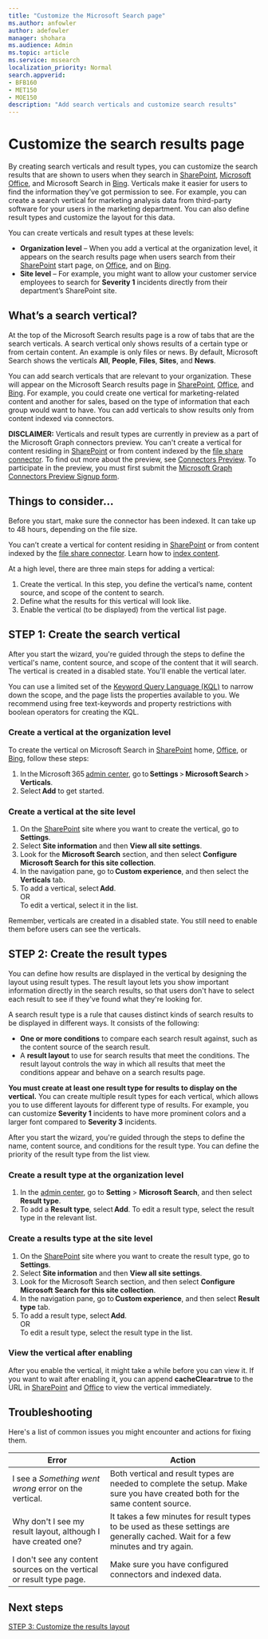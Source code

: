 ```yaml
---
title: "Customize the Microsoft Search page"
ms.author: anfowler
author: adefowler
manager: shohara
ms.audience: Admin
ms.topic: article
ms.service: mssearch
localization_priority: Normal
search.appverid:
- BFB160
- MET150
- MOE150
description: "Add search verticals and customize search results"
---
```

# Customize the search results page

By creating search verticals and result types, you can customize the search results that are shown to users when they search in [SharePoint](http://sharepoint.com/), [Microsoft Office](https://Office.com), and Microsoft Search in [Bing](https://Bing.com). Verticals make it easier for users to find the information they’ve got permission to see. For example, you can create a search vertical for marketing analysis data from third-party software for your users in the marketing department. You can also define result types and customize the layout for this data.  

You can create verticals and result types at these levels: 

- **Organization level** – When you add a vertical at the organization level, it appears on the search results page when users search from their [SharePoint](http://sharepoint.com/) start page, on [Office](https://Office.com), and on [Bing](https://Bing.com). 
- **Site level** – For example, you might want to allow your customer service employees to search for **Severity 1** incidents directly from their department’s SharePoint site. 

## What’s a search vertical?

At the top of the Microsoft Search results page is a row of tabs that are the search verticals. A search vertical only shows results of a certain type or from certain content. An example is only files or news. By default, Microsoft Search shows the verticals **All**, **People**, **Files**, **Sites**, and **News**.  

You can add search verticals that are relevant to your organization. These will appear on the Microsoft Search results page in [SharePoint](http://sharepoint.com/), [Office](https://Office.com), and [Bing](https://Bing.com). For example, you could create one vertical for marketing-related content and another for sales, based on the type of information that each group would want to have. You can add verticals to show results only from content indexed via connectors.  

**DISCLAIMER:** Verticals and result types are currently in preview as a part of the Microsoft Graph connectors preview. You can't create a vertical for content residing in [SharePoint](http://sharepoint.com/) or from content indexed by the [file share connector](file-share-connector.md). To find out more about the preview, see [Connectors Preview](connectors-preview.md). To participate in the preview, you must first submit the [Microsoft Graph Connectors Preview Signup form](https://forms.office.com/Pages/ResponsePage.aspx?id=v4j5cvGGr0GRqy180BHbRxWYgu82J_RFnMMATAS6_chUNVYwNU1CMDNZUDBSSDZKWVo2RDJDRjRLQi4u).

## Things to consider...

Before you start, make sure the connector has been indexed. It can take up to 48 hours, depending on the file size.

You can’t create a vertical for content residing in [SharePoint](http://sharepoint.com/) or from content indexed by the [file share connector](file-share-connector.md). Learn how to [index content](configure-connector.md).

At a high level, there are three main steps for adding a vertical: 

1. Create the vertical. In this step, you define the vertical’s name, content source, and scope of the content to search. 
2. Define what the results for this vertical will look like.  
3. Enable the vertical (to be displayed) from the vertical list page.   

## STEP 1: Create the search vertical

After you start the wizard, you're guided through the steps to define the vertical's name, content source, and scope of the content that it will search. The vertical is created in a disabled state. You'll enable the vertical later.

You can use a limited set of the [Keyword Query Language (KQL)](https://docs.microsoft.com/sharepoint/dev/general-development/keyword-query-language-kql-syntax-reference) to narrow down the scope, and the page lists the properties available to you. We recommend using free text-keywords and property restrictions with boolean operators for creating the KQL. 

### Create a vertical at the organization level

To create the vertical on Microsoft Search in [SharePoint](http://sharepoint.com/) home, [Office](https://Office.com), or [Bing](https://Bing.com), follow these steps:

1. In the Microsoft 365 [admin center](https://admin.microsoft.com), go to **Settings** > **Microsoft Search** > **Verticals**.
1. Select **Add** to get started.  

### Create a vertical at the site level

1. On the [SharePoint](http://sharepoint.com/) site where you want to create the vertical, go to **Settings**.
1. Select **Site information** and then **View all site settings**.
1. Look for the **Microsoft Search** section, and then select **Configure Microsoft Search for this site collection**.
1. In the navigation pane, go to **Custom experience**, and then select the **Verticals** tab.
1. To add a vertical, select **Add**. <br>
OR <br>To edit a vertical, select it in the list.

Remember, verticals are created in a disabled state. You still need to enable them before users can see the verticals.

## STEP 2: Create the result types

You can define how results are displayed in the vertical by designing the layout using result types. The result layout lets you show important information directly in the search results, so that users don't have to select each result to see if they've found what they're looking for.

A search result type is a rule that causes distinct kinds of search results to be displayed in different ways. It consists of the following:

- **One or more conditions** to compare each search result against, such as the content source of the search result.  
- A **result layout** to use for search results that meet the conditions. The result layout controls the way in which all results that meet the conditions appear and behave on a search results page.

**You must create at least one result type for results to display on the vertical.** You can create multiple result types for each vertical, which allows you to use different layouts for different type of results. For example, you can customize **Severity 1** incidents to have more prominent colors and a larger font compared to **Severity 3** incidents. 

After you start the wizard, you're guided through the steps to define the name, content source, and conditions for the result type. You can define the priority of the result type from the list view. 
  
### Create a result type at the organization level

1. In the [admin center](https://admin.microsoft.com), go to **Setting** > **Microsoft Search**, and then select **Result type**.
1. To add a **Result type**, select **Add**. To edit a result type, select the result type in the relevant list.
 
### Create a results type at the site level

1. On the [SharePoint](http://sharepoint.com/) site where you want to create the result type, go to **Settings**.
1. Select **Site information** and then **View all site settings**. 
1. Look for the Microsoft Search section, and then select **Configure Microsoft Search for this site collection**.
1. In the navigation pane, go to **Custom experience**, and then select **Result type** tab.
1. To add a result type, select **Add**. <br> OR <br>To edit a result type, select the result type in the list.

### View the vertical after enabling

After you enable the vertical, it might take a while before you can view it.
If you want to wait after enabling it, you can append **cacheClear=true** to the URL in [SharePoint](http://sharepoint.com/) and [Office](https://Office.com) to view the vertical immediately.

## Troubleshooting

Here's a list of common issues you might encounter and actions for fixing them.


|Error  |Action  |
|---------|---------|
|I see a *Something went wrong* error on the vertical. |   Both vertical and result types are needed to complete the setup. Make sure you have created both for the same content source.      |
|Why don't I see my result layout, although I have created one? | It takes a few minutes for result types to be used as these settings are generally cached. Wait for a few minutes and try again.        |
|I don't see any content sources on the vertical or result type page.     |      Make sure you have configured connectors and indexed data.   |



## Next steps
[STEP 3: Customize the results layout](customize-results-layout.md)
